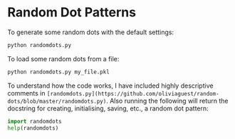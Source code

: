 # Random Dot Patterns

To generate some random dots with the default settings:
```bash
python randomdots.py
```
To load some random dots from a file:
```bash
python randomdots.py my_file.pkl
```

To understand how the code works, I have included highly descriptive comments in ```[randomdots.py](https://github.com/oliviaguest/random-dots/blob/master/randomdots.py)```.
Also running the following will return the docstring for creating, initialising, saving, etc., a random dot pattern:
```python
import randomdots
help(randomdots)
```
